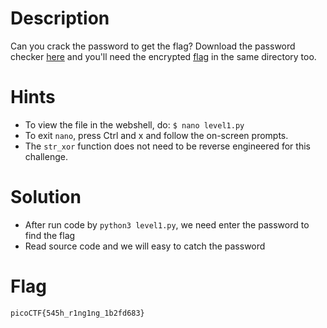 # Description

Can you crack the password to get the flag? Download the password checker [here](https://artifacts.picoctf.net/c/12/level1.py) and you'll need the encrypted [flag](https://artifacts.picoctf.net/c/12/level1.flag.txt.enc) in the same directory too.

# Hints

- To view the file in the webshell, do: `$ nano level1.py`
- To exit `nano`, press Ctrl and x and follow the on-screen prompts.
- The `str_xor` function does not need to be reverse engineered for this challenge.

# Solution

- After run code by `python3 level1.py`, we need enter the password to find the flag
- Read source code and we will easy to catch the password

# Flag
`picoCTF{545h_r1ng1ng_1b2fd683}`